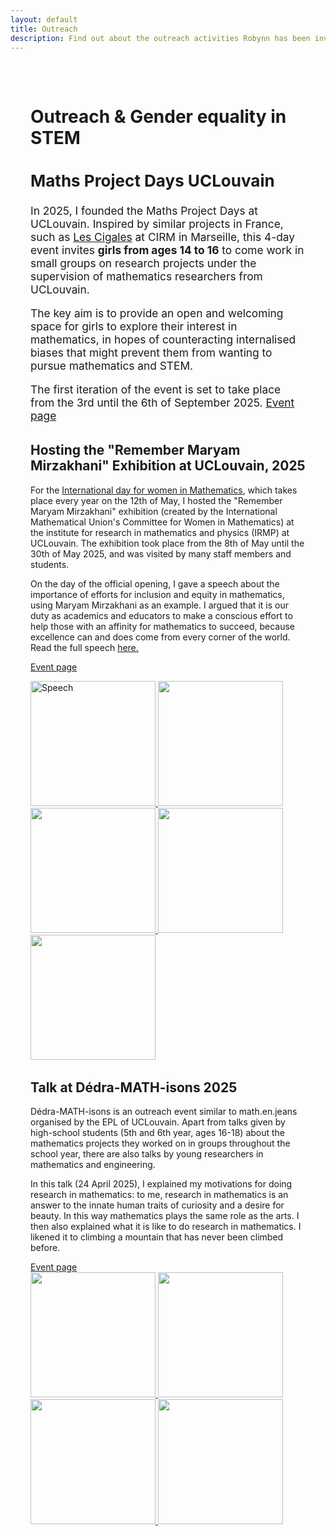 ```yaml
---
layout: default
title: Outreach
description: Find out about the outreach activities Robynn has been involved in.
---
```

  <main style="max-width:900px; margin:auto; padding:2rem;">
    <h1>Outreach & Gender equality in STEM</h1>

  <section style="margin-bottom:2rem;font-size:13pt">
      <h2>Maths Project Days UCLouvain</h2>
      <p> In 2025, I founded the Maths Project Days at UCLouvain. Inspired by similar projects in France, such as <a href="https://www.fr-cirm-math.fr/lescigales.html" target="_blank" rel ="noopener">Les Cigales</a> at CIRM in Marseille, this 4-day event invites <b>girls from ages 14 to 16</b> to come work in small groups on research projects under the supervision of mathematics researchers from UCLouvain. 
      </p>
      <p>
        The key aim is to provide an open and welcoming space for girls to explore their interest in mathematics, in hopes of counteracting internalised biases that might prevent them from wanting to pursue mathematics and STEM. 
      </p>
      <p> The first iteration of the event is set to take place from the 3rd until the 6th of September 2025. 
      <a href="https://www.uclouvain.be/fr/facultes/sc/maths-project-days" target="_blank" rel="noopener">Event page</a></p>

    
  </section>
       <section style="margin-bottom:2rem;">
      <h2>Hosting the "Remember Maryam Mirzakhani" Exhibition at UCLouvain, 2025</h2>
      <p> For the <a href="https://may12.womeninmaths.org" target="_blank" rel="noopener">International day for women in Mathematics</a>, which takes place every year on the 12th of May, I
        hosted the "Remember Maryam Mirzakhani" exhibition (created by the International Mathematical Union's Committee for Women in Mathematics) at the institute for research in mathematics and physics (IRMP) at UCLouvain. The exhibition took            place from the 8th of May until the 30th of May 2025, and was visited by many staff members and students.
      </p>
      <p>
        On the day of the official opening, I gave a speech about the importance of efforts for inclusion and equity in mathematics, using Maryam Mirzakhani as an example. I argued that it is our duty as academics and educators to make a conscious effort to help those with an affinity for mathematics to succeed, because excellence can and <e> does </e> come from every corner of the world. Read the full speech
  <a href="{{ '/assets/files/speech.pdf' | relative_url }}" target="_blank" rel="opener">
    here.
  </a>
      </p>
      <p>  
      <a href="https://www.uclouvain.be/fr/facultes/sc/news/exposition-remember-maryam-mirzakhani" target="_blank" rel="noopener">Event page</a></p>

  <div class="gallery">
        <a href="{{ '/assets/images/speech.jpg' | relative_url }}" data-lightbox="rmm-gallery" >
            <img src="{{ '/assets/images/speech.jpg' | relative_url }}" alt="Speech" style="height:200px; ">
        </a>    
        <a href="{{ '/assets/images/RMM1.jpeg' | relative_url }}" data-lightbox="rmm-gallery" >
          <img src="{{ '/assets/images/RMM1.jpeg' | relative_url }}" style="height:200px; ">
        </a>
        <a href="{{ '/assets/images/RMM2.jpeg' | relative_url }}" data-lightbox="rmm-gallery" >
          <img src="{{ '/assets/images/RMM2.jpeg' | relative_url }}" style="height:200px; ">
        </a>
         <a href="{{ '/assets/images/RMM3.jpeg' | relative_url }}" data-lightbox="rmm-gallery" >
          <img src="{{ '/assets/images/RMM3.jpeg' | relative_url }}" style="height:200px;; ">
        </a>
          <a href="{{ '/assets/images/RMM4.jpg' | relative_url }}" data-lightbox="rmm-gallery" >
          <img src="{{ '/assets/images/RMM4.jpg' | relative_url }}" style="height:200px;; ">
        </a>
      </div>
    </section>

    
  <section style="margin-bottom:2rem;">
      <h2>Talk at Dédra-MATH-isons 2025</h2>
      <p>Dédra-MATH-isons is an outreach event similar to math.en.jeans organised by the EPL of UCLouvain. Apart from talks given by high-school students (5th and 6th year, ages 16-18) about the mathematics projects they worked on in groups throughout the school year, there are also talks by young researchers in mathematics and engineering. </p>
      <p> In this talk (24 April 2025), I explained my motivations for doing research in mathematics: to me, research in mathematics is an answer to the innate human traits of curiosity and a desire for beauty. In this way mathematics plays the same role as the arts. I then also explained what it is like to do research in mathematics. I likened it to climbing a mountain that has never been climbed before. </p>
      <a href="https://www.uclouvain.be/fr/facultes/epl/dedra-math-isons" target="_blank" rel="noopener">Event page</a>


  <div class="gallery">
        <a href="{{ '/assets/images/canvas.PNG' | relative_url }}" data-lightbox="dedra-gallery" >
            <img src="{{ '/assets/images/canvas.PNG' | relative_url }}" style="height:200px; ">
        </a>    
        <a href="{{ '/assets/images/curiosite.jpg' | relative_url }}" data-lightbox="dedra-gallery" >
          <img src="{{ '/assets/images/curiosite.jpg' | relative_url }}" style="height:200px; ">
        </a>
        <a href="{{ '/assets/images/question.jpg' | relative_url }}" data-lightbox="dedra-gallery" >
          <img src="{{ '/assets/images/question.jpg' | relative_url }}" style="height:200px; ">
        </a>
         <a href="{{ '/assets/images/theorem.jpg' | relative_url }}" data-lightbox="dedra-gallery" >
          <img src="{{ '/assets/images/theorem.jpg' | relative_url }}" style="height:200px;; ">
        </a>
      </div>
    </section>
  </main>

